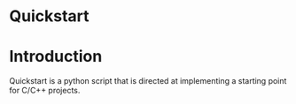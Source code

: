 # Quickstart

# Introduction

Quickstart is a python script that is directed at implementing a starting point
for C/C++ projects.
